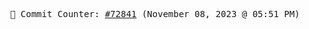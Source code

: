 <p align="center">
    <samp>
        📮 Commit Counter: <a href="https://github.com/Javascript-void0/Javascript-void0/commits/main">#72841</a> (November 08, 2023 @ 05:51 PM)
    </samp>
</p>